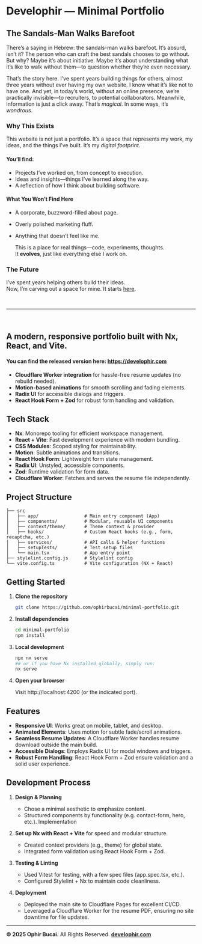 # Develophir — Minimal Portfolio

## The Sandals-Man Walks Barefoot

There’s a saying in Hebrew: the sandals-man walks barefoot. It’s absurd, isn’t it? The person who can craft the best sandals chooses to go without. But why? Maybe it’s about initiative. Maybe it’s about understanding what it’s like to walk without them—to question whether they’re even necessary.

That’s the story here. I’ve spent years building things for others, almost three years without ever having my own website. I know what it’s like not to have one. And yet, in today’s world, without an online presence, we’re practically invisible—to recruiters, to potential collaborators. Meanwhile, information is just a click away. That’s _magical_. In some ways, it’s _wondrous_.

### Why This Exists
This website is not just a portfolio. It’s a space that represents my work, my ideas, and the things I’ve built. It’s my _digital footprint_.

#### You’ll find:

- Projects I’ve worked on, from concept to execution.
- Ideas and insights—things I’ve learned along the way.
- A reflection of how I think about building software.

#### What You Won’t Find Here

- A corporate, buzzword-filled about page.
- Overly polished marketing fluff.
- Anything that doesn’t feel like me.

    This is a place for real things—code, experiments, thoughts.<br />
    It **evolves**, just like everything else I work on.

### The Future

I’ve spent years helping others build their ideas.<br/>
Now, I’m carving out a space for mine. It starts [<u>here</u>](https://github.com/ophirbucai/minimal-portfolio).

<br/>

---

<br/>

## A modern, responsive portfolio built with Nx, React, and Vite.
#### You can find the released version here: https://develophir.com

- **Cloudflare Worker integration** for hassle-free resume updates (no rebuild needed).
- **Motion-based animations** for smooth scrolling and fading elements.
- **Radix UI** for accessible dialogs and triggers.
- **React Hook Form + Zod** for robust form handling and validation.


## Tech Stack
- **Nx**: Monorepo tooling for efficient workspace management.
- **React + Vite**: Fast development experience with modern bundling.
- **CSS Modules**: Scoped styling for maintainability.
- **Motion**: Subtle animations and transitions.
- **React Hook Form**: Lightweight form state management.
- **Radix UI**: Unstyled, accessible components.
- **Zod**: Runtime validation for form data.
- **Cloudflare Worker**: Fetches and serves the resume file independently.

## Project Structure
```
├── src
│   ├── app/                 # Main entry component (App)
│   ├── components/          # Modular, reusable UI components
│   ├── context/theme/       # Theme context & provider
│   ├── hooks/               # Custom React hooks (e.g., form, recaptcha, etc.)
│   ├── services/            # API calls & helper functions
│   ├── setupTests/          # Test setup files
│   └── main.tsx             # App entry point
├── stylelint.config.js      # Stylelint config
└── vite.config.ts           # Vite configuration (NX + React)
```

## Getting Started
1. **Clone the repository**

    ```bash
    git clone https://github.com/ophirbucai/minimal-portfolio.git
    ```
2. **Install dependencies**

    ```bash
    cd minimal-portfolio
    npm install
    ```
3. **Local development**

    ```bash
    npx nx serve 
    ## or if you have Nx installed globally, simply run:
    nx serve
    ```
4. **Open your browser**

    Visit http://localhost:4200 (or the indicated port).

## Features
- **Responsive UI**: Works great on mobile, tablet, and desktop.
- **Animated Elements**: Uses motion for subtle fade/scroll animations.
- **Seamless Resume Updates**: A Cloudflare Worker handles resume download outside the main build.
- **Accessible Dialogs**: Employs Radix UI for modal windows and triggers.
- **Robust Form Handling**: React Hook Form + Zod ensure validation and a solid user experience.

## Development Process
1. **Design & Planning**
   - Chose a minimal aesthetic to emphasize content.
   - Structured components by functionality (e.g. contact-form, hero, etc.).
   Implementation

2. **Set up Nx with React + Vite** for speed and modular structure.
   - Created context providers (e.g., theme) for global state.
   - Integrated form validation using React Hook Form + Zod.

3. **Testing & Linting**
   - Used Vitest for testing, with a few spec files (app.spec.tsx, etc.).
   - Configured Stylelint + Nx to maintain code cleanliness.

4. **Deployment**
   - Deployed the main site to Cloudflare Pages for excellent CI/CD.
   - Leveraged a Cloudflare Worker for the resume PDF, ensuring no site downtime for file updates.

--- 

**&copy; 2025 Ophir Bucai.** All Rights Reserved. [**develophir.com**](https://develophir.com)
